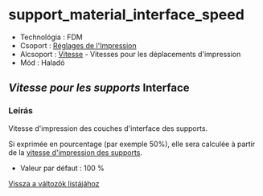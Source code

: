 # support\_material\_interface\_speed

* Technológia : FDM
* Csoport : [Réglages de l'Impression](../print_settings/print_settings.md)
* Alcsoport : [Vitesse](../print_settings/print_settings.md#vitesse) - Vitesses pour les déplacements d'impression
* Mód : Haladó

## _Vitesse pour les supports_ Interface

### Leírás

Vitesse d'impression des couches d'interface des supports.

Si exprimée en pourcentage \(par exemple 50%\), elle sera calculée à partir de la [vitesse d'impression des supports](support_material_speed.md).

* Valeur par défaut : 100 %

[Vissza a változók listájához](variable_list.md)

